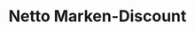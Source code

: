 ---
title: "Netto Marken-Discount"
url: /zoerbig/netto-marken-discount-stumsdorfer-strasse/
shop: Supermarkt
---